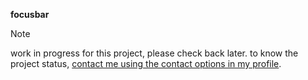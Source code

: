 **focusbar**

> [!note]
> work in progress for this project, please check back later. to know the project status, [contact me using the contact options in my profile](https://github.com/shannonfonseka).
